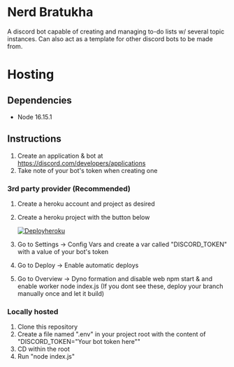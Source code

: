 # Nerd Bratukha

A discord bot capable of creating and managing to-do lists w/ several topic instances. Can also act as a template for other discord bots to be made from.

# Hosting

## Dependencies

- Node 16.15.1

## Instructions

1. Create an application & bot at https://discord.com/developers/applications
2. Take note of your bot's token when creating one

### 3rd party provider (Recommended)

1. Create a heroku account and project as desired
2. Create a heroku project with the button below

   [![Deployheroku](https://www.herokucdn.com/deploy/button.svg)](https://heroku.com/deploy?template=https://github.com/Its-Tachanks/Nerd-Bratukha)

3. Go to Settings -> Config Vars and create a var called "DISCORD_TOKEN" with a value of your bot's token
4. Go to Deploy -> Enable automatic deploys
5. Go to Overview -> Dyno formation and disable web npm start & and enable worker node index.js (If you dont see these, deploy your branch manually once and let it build)

### Locally hosted

1. Clone this repository
2. Create a file named ".env" in your project root with the content of "DISCORD_TOKEN="Your bot token here""
3. CD within the root
4. Run "node index.js"
